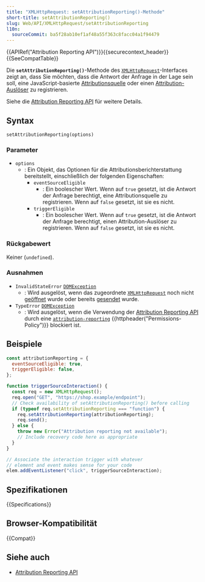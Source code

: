 ```yaml
---
title: "XMLHttpRequest: setAttributionReporting()-Methode"
short-title: setAttributionReporting()
slug: Web/API/XMLHttpRequest/setAttributionReporting
l10n:
  sourceCommit: ba5f28ab10ef1af48a55f363c8facc04a1f94479
---
```


{{APIRef("Attribution Reporting API")}}{{securecontext_header}}{{SeeCompatTable}}

Die **`setAttributionReporting()`**-Methode des
[`XMLHttpRequest`](/de/docs/Web/API/XMLHttpRequest)-Interfaces zeigt an, dass Sie möchten, dass die Antwort der Anfrage in der Lage sein soll, eine JavaScript-basierte [Attributionsquelle](/de/docs/Web/API/Attribution_Reporting_API/Registering_sources#javascript-based_event_sources) oder einen [Attribution-Auslöser](/de/docs/Web/API/Attribution_Reporting_API/Registering_triggers#javascript-based_attribution_triggers) zu registrieren.

Siehe die [Attribution Reporting API](/de/docs/Web/API/Attribution_Reporting_API) für weitere Details.

## Syntax

```js-nolint
setAttributionReporting(options)
```

### Parameter

- `options`
  - : Ein Objekt, das Optionen für die Attributionsberichterstattung bereitstellt, einschließlich der folgenden Eigenschaften:
    - `eventSourceEligible`
      - : Ein boolescher Wert. Wenn auf `true` gesetzt, ist die Antwort der Anfrage berechtigt, eine Attributionsquelle zu registrieren. Wenn auf `false` gesetzt, ist sie es nicht.
    - `triggerEligible`
      - : Ein boolescher Wert. Wenn auf `true` gesetzt, ist die Antwort der Anfrage berechtigt, einen Attribution-Auslöser zu registrieren. Wenn auf `false` gesetzt, ist sie es nicht.

### Rückgabewert

Keiner (`undefined`).

### Ausnahmen

- `InvalidStateError` [`DOMException`](/de/docs/Web/API/DOMException)
  - : Wird ausgelöst, wenn das zugeordnete [`XMLHttpRequest`](/de/docs/Web/API/XMLHttpRequest) noch nicht [geöffnet](/de/docs/Web/API/XMLHttpRequest/open) wurde oder bereits [gesendet](/de/docs/Web/API/XMLHttpRequest/send) wurde.
- `TypeError` [`DOMException`](/de/docs/Web/API/DOMException)
  - : Wird ausgelöst, wenn die Verwendung der [Attribution Reporting API](/de/docs/Web/API/Attribution_Reporting_API) durch eine [`attribution-reporting`](/de/docs/Web/HTTP/Headers/Permissions-Policy/attribution-reporting) {{httpheader("Permissions-Policy")}} blockiert ist.

## Beispiele

```js
const attributionReporting = {
  eventSourceEligible: true,
  triggerEligible: false,
};

function triggerSourceInteraction() {
  const req = new XMLHttpRequest();
  req.open("GET", "https://shop.example/endpoint");
  // Check availability of setAttributionReporting() before calling
  if (typeof req.setAttributionReporting === "function") {
    req.setAttributionReporting(attributionReporting);
    req.send();
  } else {
    throw new Error("Attribution reporting not available");
    // Include recovery code here as appropriate
  }
}

// Associate the interaction trigger with whatever
// element and event makes sense for your code
elem.addEventListener("click", triggerSourceInteraction);
```

## Spezifikationen

{{Specifications}}

## Browser-Kompatibilität

{{Compat}}

## Siehe auch

- [Attribution Reporting API](/de/docs/Web/API/Attribution_Reporting_API)

